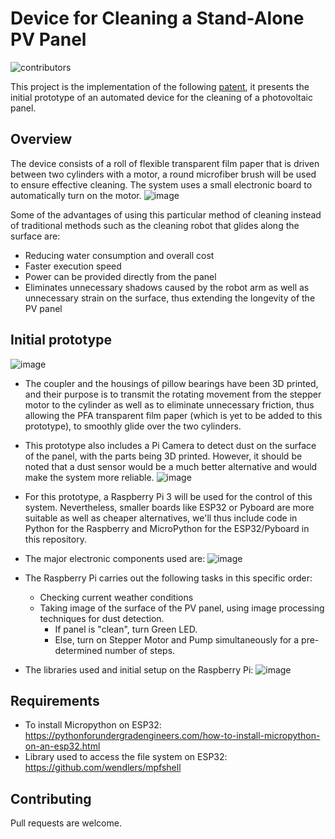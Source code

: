 # Device for Cleaning a Stand-Alone PV Panel
![contributors](https://img.shields.io/badge/Contributors-MOTAHHIR%20Saad%2C%20KERBOUT%20Jihad%2C%20JOUBITI%20Achraf-blue)


This project is the implementation of the following [patent](https://patentimages.storage.googleapis.com/93/82/17/ef07e9b79573fc/WO2022019735A1.pdf), it presents the initial prototype of an automated device for the cleaning of a photovoltaic panel.

## Overview
The device consists of a roll of flexible transparent film paper that is driven between two cylinders with a motor, a round microfiber brush will be used to ensure effective cleaning. The system uses a small electronic board to automatically turn on the motor.
![image](https://user-images.githubusercontent.com/104909670/175542044-dbcd54f2-5720-4575-9115-442805606951.png)

Some of the advantages of using this particular method of cleaning instead of traditional methods such as the cleaning robot that glides along the surface are:
- Reducing water consumption and overall cost
- Faster execution speed
- Power can be provided directly from the panel
- Eliminates unnecessary shadows caused by the robot arm as well as unnecessary strain on the surface, thus extending the longevity of the PV panel

## Initial prototype

![image](https://user-images.githubusercontent.com/104909670/175544868-d23b3f3c-443c-4f05-ac86-9ce1562b4c27.png)

- The coupler and the housings of pillow bearings have been 3D printed, and their purpose is to transmit the rotating movement from the stepper motor to the cylinder as well as to eliminate unnecessary friction, thus allowing the PFA transparent film paper (which is yet to be added to this prototype), to smoothly glide over the two cylinders.
- This prototype also includes a Pi Camera to detect dust on the surface of the panel, with the parts being 3D printed. However, it should be noted that a dust sensor would be a much better alternative and would make the system more reliable.
![image](https://user-images.githubusercontent.com/104909670/175546167-e0917bbd-41c6-43fb-9b59-4ad036a4ec5e.png)
- For this prototype, a Raspberry Pi 3 will be used for the control of this system. Nevertheless, smaller boards like ESP32 or Pyboard are more suitable as well as cheaper alternatives, we'll thus include code in Python for the Raspberry and MicroPython for the ESP32/Pyboard in this repository.
- The major electronic components used are:
![image](https://user-images.githubusercontent.com/104909670/175548463-8444f5e3-caf1-4cca-8b74-e9e2c51aa216.png)
- The Raspberry Pi carries out the following tasks in this specific order:
  - Checking current weather conditions
  - Taking image of the surface of the PV panel, using image processing techniques for dust detection.
    - If panel is "clean", turn Green LED.
    - Else, turn on Stepper Motor and Pump simultaneously for a pre-determined number of steps.

- The libraries used and initial setup on the Raspberry Pi:
![image](https://user-images.githubusercontent.com/104909670/175552228-cc0edcfc-2238-478d-8edf-395a6db231b0.png)

## Requirements
- To install Micropython on ESP32: https://pythonforundergradengineers.com/how-to-install-micropython-on-an-esp32.html
- Library used to access the file system on ESP32: https://github.com/wendlers/mpfshell


## Contributing
Pull requests are welcome.
